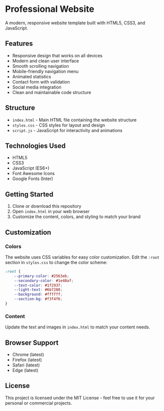 # Professional Website

A modern, responsive website template built with HTML5, CSS3, and JavaScript.

## Features

- Responsive design that works on all devices
- Modern and clean user interface
- Smooth scrolling navigation
- Mobile-friendly navigation menu
- Animated statistics
- Contact form with validation
- Social media integration
- Clean and maintainable code structure

## Structure

- `index.html` - Main HTML file containing the website structure
- `styles.css` - CSS styles for layout and design
- `script.js` - JavaScript for interactivity and animations

## Technologies Used

- HTML5
- CSS3
- JavaScript (ES6+)
- Font Awesome Icons
- Google Fonts (Inter)

## Getting Started

1. Clone or download this repository
2. Open `index.html` in your web browser
3. Customize the content, colors, and styling to match your brand

## Customization

### Colors
The website uses CSS variables for easy color customization. Edit the `:root` section in `styles.css` to change the color scheme:

```css
:root {
    --primary-color: #2563eb;
    --secondary-color: #1e40af;
    --text-color: #1f2937;
    --light-text: #6b7280;
    --background: #ffffff;
    --section-bg: #f3f4f6;
}
```

### Content
Update the text and images in `index.html` to match your content needs.

## Browser Support

- Chrome (latest)
- Firefox (latest)
- Safari (latest)
- Edge (latest)

## License

This project is licensed under the MIT License - feel free to use it for your personal or commercial projects.